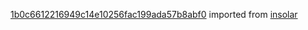 [1b0c6612216949c14e10256fac199ada57b8abf0](https://github.com/insolar/insolar/commit/1b0c6612216949c14e10256fac199ada57b8abf0) imported from [insolar](https://github.com/insolar/insolar)
